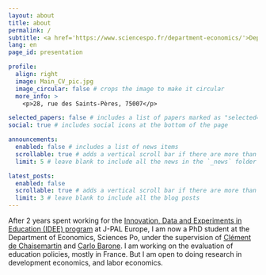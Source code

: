 ```yaml
---
layout: about
title: about
permalink: /
subtitle: <a href='https://www.sciencespo.fr/department-economics/'>Department of Economics, Sciences Po</a>. 28, rue des Saints-Pères, 75007
lang: en
page_id: presentation

profile:
  align: right
  image: Main_CV_pic.jpg
  image_circular: false # crops the image to make it circular
  more_info: >
    <p>28, rue des Saints-Pères, 75007</p>

selected_papers: false # includes a list of papers marked as "selected={true}"
social: true # includes social icons at the bottom of the page

announcements:
  enabled: false # includes a list of news items
  scrollable: true # adds a vertical scroll bar if there are more than 3 news items
  limit: 5 # leave blank to include all the news in the `_news` folder

latest_posts:
  enabled: false
  scrollable: true # adds a vertical scroll bar if there are more than 3 new posts items
  limit: 3 # leave blank to include all the blog posts
---
```


After 2 years spent working for the [Innovation, Data and Experiments in Education (IDEE) program](https://www.idee-education.fr/) at J-PAL Europe, I am now a PhD student at the Department of Economics, Sciences Po, under the supervision of [Clément de Chaisemartin](https://sites.google.com/site/clementdechaisemartin/) and [Carlo Barone](https://www.sciencespo.fr/cris/en/directory/barone-carlo/). I am working on the evaluation of education policies, mostly in France. But I am open to doing research in development economics, and labor economics.

